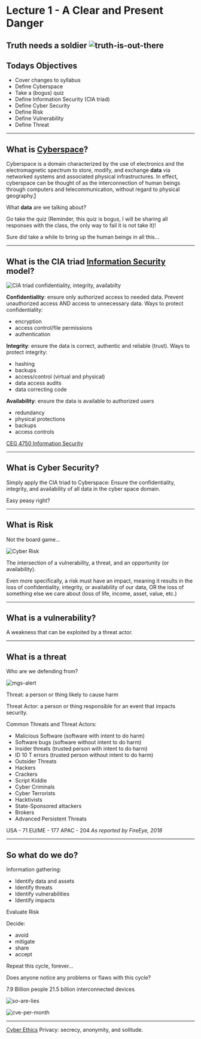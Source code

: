 # Lecture 1 - A Clear and Present Danger
Truth needs a soldier
![truth-is-out-there](https://raw.githubusercontent.com/mkijowski/ceg3400/master/intro-and-overview/imgs/the-truth-is-out-there-x-files.jpg)
---

## Todays Objectives
* Cover changes to syllabus
* Define Cyberspace
* Take a (bogus) quiz
* Define Information Security (CIA triad)
* Define Cyber Security
* Define Risk
* Define Vulnerability
* Define Threat

---

## What is [Cyberspace](https://en.wikipedia.org/wiki/Cyberspace)?

Cyberspace is a domain characterized by the use of electronics and the electromagnetic spectrum to store, modify,
and exchange **data** via networked systems and associated physical infrastructures. In effect, cyberspace can be
thought of as the interconnection of human beings through computers and telecommunication, without regard to
physical geography.[1](http://searchsoa.techtarget.com/definition/cyberspace)

What **data** are we talking about?

Go take the quiz (Reminder, this quiz is bogus, I will be sharing all responses with the class, the only way to fail it is not take it)!

Sure did take a while to bring up the human beings in all this...

---

## What is the CIA triad [Information Security](https://en.wikipedia.org/wiki/Information_security) model?

![CIA triad](https://raw.githubusercontent.com/mkijowski/ceg3400/master/intro-and-overview/imgs/CIA-Triad-confidentiality-integrity-availability.png)
confidentiality, integrity, availabilty

**Confidentiality**: ensure only authorized access to needed data.  Prevent unauthorized access AND access to unnecessary data.
Ways to protect confidentiality: 
* encryption
* access control/file permissions
* authentication

**Integrity**: ensure the data is correct, authentic and reliable (trust).
Ways to protect integrity:
* hashing
* backups
* access/control (virtual and physical)
* data access audits
* data correcting code

**Availability**: ensure the data is available to authorized users
* redundancy
* physical protections
* backups
* access controls

[CEG 4750 Information Security](https://catalog.wright.edu/preview_course_nopop.php?catoid=17&coid=95990)

---

## What is Cyber Security?

Simply apply the CIA triad to Cyberspace: Ensure the confidentiality,
integrity, and availability of all data in the cyber space domain.

Easy peasy right?


---

## What is Risk
Not the board game...

![Cyber Risk](https://raw.githubusercontent.com/mkijowski/ceg3400/master/intro-and-overview/imgs/risk.jpg)

The intersection of a vulnerability, a threat, and an opportunity (or availability).

Even more specifically, a risk must have an impact, meaning it results in the 
loss of confidentiality, integrity, or availability of our data, OR the loss
of something else we care about (loss of life, income, asset, value, etc.) 

---

## What is a vulnerability?

A weakness that can be exploited by a threat actor.

---

## What is a threat 
Who are we defending from?

![mgs-alert](https://raw.githubusercontent.com/mkijowski/ceg3400/master/intro-and-overview/imgs/threat.jpeg)

Threat: a person or thing likely to cause harm

Threat Actor: a person or thing responsible for an event that impacts security.

Common Threats and Threat Actors:
* Malicious Software (software with intent to do harm)
* Software bugs (software without intent to do harm)
* Insider threats (trusted person with intent to do harm)
* ID 10 T errors (trusted person without intent to do harm)
* Outsider Threats
 * Hackers
 * Crackers
 * Script Kiddie
 * Cyber Criminals
 * Cyber Terrorists
 * Hacktivists
 * State-Sponsored attackers
 * Brokers
 * Advanced Persistent Threats

USA - 71
EU/ME - 177
APAC - 204
*As reported by FireEye, 2018*

---

## So what do we do?

Information gathering:
* Identify data and assets
* Identify threats
* Identify vulnerabilities
* Identify impacts

Evaluate Risk

Decide:
* avoid
* mitigate
* share
* accept

Repeat this cycle, forever...

Does anyone notice any problems or flaws with this cycle?

7.9 Billion people
21.5 billion interconnected devices

![so-are-lies](https://raw.githubusercontent.com/mkijowski/ceg3400/master/intro-and-overview/imgs/Truth-is-out-there-but-so-are-lies.jpg)

![cve-per-month](https://raw.githubusercontent.com/mkijowski/ceg3400/master/intro-and-overview/imgs/cves-per-year-month.png)

---

[Cyber Ethics](https://en.wikipedia.org/wiki/Cyberethics)
Privacy: secrecy, anonymity, and solitude. 


